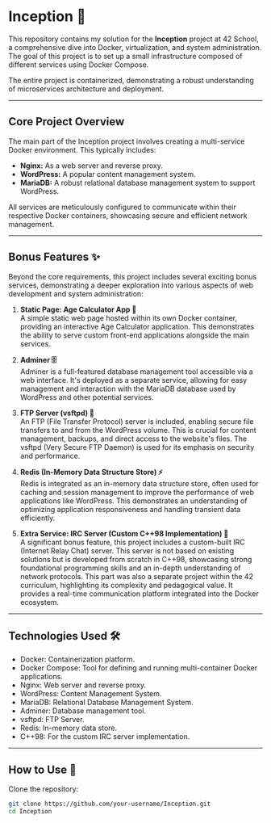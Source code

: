 # Inception 🚀

This repository contains my solution for the **Inception** project at 42 School, a comprehensive dive into Docker, virtualization, and system administration. The goal of this project is to set up a small infrastructure composed of different services using Docker Compose.

The entire project is containerized, demonstrating a robust understanding of microservices architecture and deployment.

---

## Core Project Overview

The main part of the Inception project involves creating a multi-service Docker environment. This typically includes:

- **Nginx:** As a web server and reverse proxy.
- **WordPress:** A popular content management system.
- **MariaDB:** A robust relational database management system to support WordPress.

All services are meticulously configured to communicate within their respective Docker containers, showcasing secure and efficient network management.

---

## Bonus Features ✨

Beyond the core requirements, this project includes several exciting bonus services, demonstrating a deeper exploration into various aspects of web development and system administration:

1. **Static Page: Age Calculator App 🎂**  
   A simple static web page hosted within its own Docker container, providing an interactive Age Calculator application. This demonstrates the ability to serve custom front-end applications alongside the main services.

2. **Adminer 🗄️**  
   Adminer is a full-featured database management tool accessible via a web interface. It's deployed as a separate service, allowing for easy management and interaction with the MariaDB database used by WordPress and other potential services.

3. **FTP Server (vsftpd) 📁**  
   An FTP (File Transfer Protocol) server is included, enabling secure file transfers to and from the WordPress volume. This is crucial for content management, backups, and direct access to the website's files. The vsftpd (Very Secure FTP Daemon) is used for its emphasis on security and performance.

4. **Redis (In-Memory Data Structure Store) ⚡**  
   Redis is integrated as an in-memory data structure store, often used for caching and session management to improve the performance of web applications like WordPress. This demonstrates an understanding of optimizing application responsiveness and handling transient data efficiently.

5. **Extra Service: IRC Server (Custom C++98 Implementation) 💬**  
   A significant bonus feature, this project includes a custom-built IRC (Internet Relay Chat) server. This server is not based on existing solutions but is developed from scratch in C++98, showcasing strong foundational programming skills and an in-depth understanding of network protocols. This part was also a separate project within the 42 curriculum, highlighting its complexity and pedagogical value. It provides a real-time communication platform integrated into the Docker ecosystem.

---

## Technologies Used 🛠️

- Docker: Containerization platform.
- Docker Compose: Tool for defining and running multi-container Docker applications.
- Nginx: Web server and reverse proxy.
- WordPress: Content Management System.
- MariaDB: Relational Database Management System.
- Adminer: Database management tool.
- vsftpd: FTP Server.
- Redis: In-memory data store.
- C++98: For the custom IRC server implementation.

---

## How to Use 🚀

Clone the repository:

```bash
git clone https://github.com/your-username/Inception.git
cd Inception